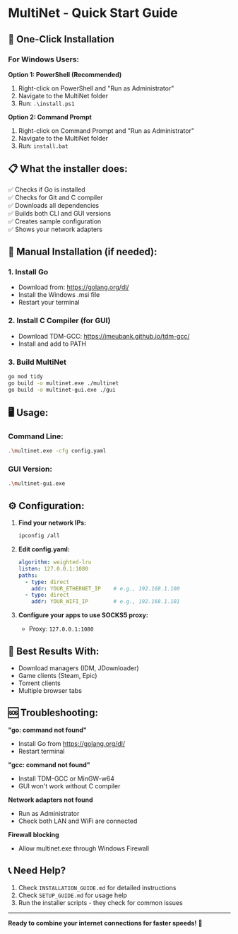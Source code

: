 # MultiNet - Quick Start Guide

## 🚀 One-Click Installation

### For Windows Users:

**Option 1: PowerShell (Recommended)**
1. Right-click on PowerShell and "Run as Administrator"
2. Navigate to the MultiNet folder
3. Run: `.\install.ps1`

**Option 2: Command Prompt**
1. Right-click on Command Prompt and "Run as Administrator"  
2. Navigate to the MultiNet folder
3. Run: `install.bat`

## 📋 What the installer does:

✅ Checks if Go is installed  
✅ Checks for Git and C compiler  
✅ Downloads all dependencies  
✅ Builds both CLI and GUI versions  
✅ Creates sample configuration  
✅ Shows your network adapters  

## 🔧 Manual Installation (if needed):

### 1. Install Go
- Download from: https://golang.org/dl/
- Install the Windows .msi file
- Restart your terminal

### 2. Install C Compiler (for GUI)
- Download TDM-GCC: https://jmeubank.github.io/tdm-gcc/
- Install and add to PATH

### 3. Build MultiNet
```bash
go mod tidy
go build -o multinet.exe ./multinet
go build -o multinet-gui.exe ./gui
```

## 🖥️ Usage:

### Command Line:
```bash
.\multinet.exe -cfg config.yaml
```

### GUI Version:
```bash
.\multinet-gui.exe
```

## ⚙️ Configuration:

1. **Find your network IPs:**
   ```bash
   ipconfig /all
   ```

2. **Edit config.yaml:**
   ```yaml
   algorithm: weighted-lru
   listen: 127.0.0.1:1080
   paths:
     - type: direct
       addr: YOUR_ETHERNET_IP    # e.g., 192.168.1.100
     - type: direct  
       addr: YOUR_WIFI_IP        # e.g., 192.168.1.101
   ```

3. **Configure your apps to use SOCKS5 proxy:**
   - Proxy: `127.0.0.1:1080`

## 🎯 Best Results With:
- Download managers (IDM, JDownloader)
- Game clients (Steam, Epic)
- Torrent clients
- Multiple browser tabs

## 🆘 Troubleshooting:

**"go: command not found"**
- Install Go from https://golang.org/dl/
- Restart terminal

**"gcc: command not found"**  
- Install TDM-GCC or MinGW-w64
- GUI won't work without C compiler

**Network adapters not found**
- Run as Administrator
- Check both LAN and WiFi are connected

**Firewall blocking**
- Allow multinet.exe through Windows Firewall

## 📞 Need Help?

1. Check `INSTALLATION_GUIDE.md` for detailed instructions
2. Check `SETUP_GUIDE.md` for usage help
3. Run the installer scripts - they check for common issues

---

**Ready to combine your internet connections for faster speeds!** 🚀
